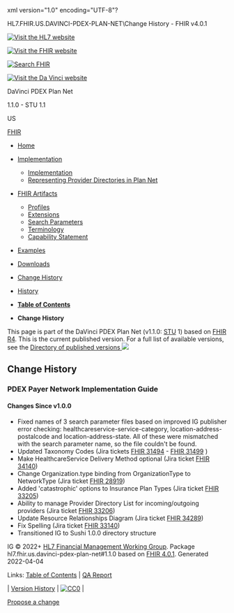 xml version\="1\.0" encoding\="UTF\-8"?

HL7\.FHIR.US.DAVINCI\-PDEX\-PLAN\-NET\\Change History \- FHIR v4\.0\.1

[![Visit the HL7 website](assets/images/hl7-logo-header.png)](http://hl7.org)

[![Visit the FHIR website](assets/images/fhir-logo-www.png)](http://hl7.org/fhir) 

[![Search FHIR](assets/images/search.png)](searchform.html)

[![Visit the Da Vinci website](assets/images/da-vinci_logo.jpg)](http://hl7.org/about/davinci) 

DaVinci PDEX Plan Net

1\.1\.0 \- STU 1\.1

 US

[FHIR](http://hl7.org/fhir/R4/index.html)

* [Home](index.html)
* [Implementation](#)
	+ [Implementation](implementation.html)
	+ [Representing Provider Directories in Plan Net](implementation.html#Representing)
* [FHIR Artifacts](#)
	+ [Profiles](artifacts.html#3)
	+ [Extensions](artifacts.html#4)
	+ [Search Parameters](artifacts.html#2)
	+ [Terminology](artifacts.html#5)
	+ [Capability Statement](artifacts.html#1)
* [Examples](artifacts.html#7)
* [Downloads](downloads.html)
* [Change History](ChangeHistory.html)
* [History](http://www.hl7.org/fhir/us/davinci-pdex-plan-net/history.cfml)

* [**Table of Contents**](toc.html)
* **Change History**

This page is part of the DaVinci PDEX Plan Net (v1\.1\.0: [STU](https://confluence.hl7.org/display/HL7/HL7+Balloting "Standard for Trial-Use") 1\) based on [FHIR R4](http://hl7.org/fhir/R4). This is the current published version. For a full list of available versions, see the [Directory of published versions ![](external.png)](http://hl7.org/fhir/us/davinci-pdex-plan-net/history.html)

## Change History

### PDEX Payer Network Implementation Guide

#### Changes Since v1\.0\.0

* Fixed names of 3 search parameter files based on improved IG publisher error checking: healthcareservice\-service\-category, location\-address\-postalcode and location\-address\-state. All of these were mismatched with the search parameter name, so the file couldn't be found.
* Updated Taxonomy Codes (Jira tickets [FHIR 31494](https://jira.hl7.org/browse/FHIR-33206?filter=14707)  \- [FHIR 31499](https://jira.hl7.org/browse/FHIR-33206?filter=14707) )
* Make HealthcareService Delivery Method optional (Jira ticket [FHIR 34140](https://jira.hl7.org/browse/FHIR-34140?filter=14707))
* Change Organization.type binding from OrganizationType to NetworkType (Jira ticket [FHIR 28919](https://jira.hl7.org/browse/FHIR-28919?filter=14707))
* Added 'catastrophic' options to Insurance Plan Types (Jira ticket [FHIR 33205](https://jira.hl7.org/browse/FHIR-33205filter=14707))
* Ability to manage Provider Directory List for incoming/outgoing providers (Jira ticket [FHIR 33206](https://jira.hl7.org/browse/FHIR-33206?filter=14707))
* Update Resource Relationships Diagram (Jira ticket [FHIR 34289](https://jira.hl7.org/browse/FHIR-34289?filter=14707))
* Fix Spelling (Jira ticket [FHIR 33140](https://jira.hl7.org/browse/FHIR-33140?filter=14707))
* Transitioned IG to Sushi 1\.0\.0 directory structure

 IG © 2022\+ [HL7 Financial Management Working Group](http://www.hl7.org/Special/committees/fm). Package hl7\.fhir.us.davinci\-pdex\-plan\-net\#1\.1\.0 based on [FHIR 4\.0\.1](http://hl7.org/fhir/R4/). Generated 2022\-04\-04

 Links: [Table of Contents](toc.html) \|
 [QA Report](qa.html)

 \| [Version History](http://hl7.org/fhir/us/davinci-pdex-plan-net/history.html) \|
 [![CC0](cc0.png)](http://hl7.org/fhir/R4/license.html) \|

[Propose a change](http://hl7.org/fhir-issues)